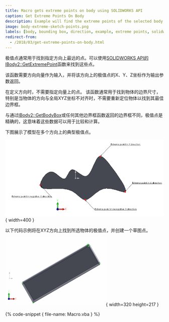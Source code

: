 ```yaml
---
title: Macro gets extreme points on body using SOLIDWORKS API
caption: Get Extreme Points On Body
description: Example will find the extreme points of the selected body in XYZ directions and create a sketch points
image: body-extreme-sketch-points.png
labels: [body, bounding box, direction, example, extreme points, solidworks api]
redirect-from:
  - /2018/03/get-extreme-points-on-body.html
---
```


极值点通常用于找到指定方向上最远的点。可以使用[SOLIDWORKS API的IBody2::GetExtremePoint](https://help.solidworks.com/2012/english/api/sldworksapi/solidworks.interop.sldworks~solidworks.interop.sldworks.ibody2~getextremepoint.html)函数来找到这些点。

该函数需要方向向量作为输入，并将该方向上的极值点的X、Y、Z坐标作为输出参数返回。

在定义方向时，不需要指定向量上的点。
该函数通常用于找到物体的边界尺寸，特别是当物体的方向与全局XYZ坐标不对齐时，不需要重新定位物体以找到其最佳边界框。

与通过[IBody2::GetBodyBox](https://help.solidworks.com/2012/english/api/sldworksapi/solidworks.interop.sldworks~solidworks.interop.sldworks.ibody2~getbodybox.html)或任何其他边界框函数返回的边界框不同，极值点是精确的，这意味着这些数据可以用于比较和计算。

下图展示了模型在多个方向上的典型极值点。

![物体在+X、-X、+Y和-Y方向上的极值点](extereme-points.png){ width=400 }

以下代码示例将在XYZ方向上找到所选物体的极值点，并创建一个草图点。

![在物体的极值方向上创建的草图点](body-extreme-sketch-points.png){ width=320 height=217 }

{% code-snippet { file-name: Macro.vba } %}